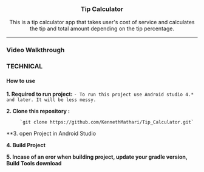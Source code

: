 <h3 align="center">Tip Calculator</h3>
<p align="center">
This is a tip calculator app that takes user's cost of service and calculates the tip and total amount depending on the tip percentage.
    </p>
<hr>
<h3>Video Walkthrough</h3>


### TECHNICAL

#### How to use

**1. Required to run project:**
` - To run this project use Android studio 4.* and later. It will be less messy.
`

**2. Clone this repository :**

         `git clone https://github.com/KennethMathari/Tip_Calculator.git`

**3. open Project in Android Studio

**4. Build Project**

**5. Incase of an eror when building project, update your gradle version, Build Tools download**